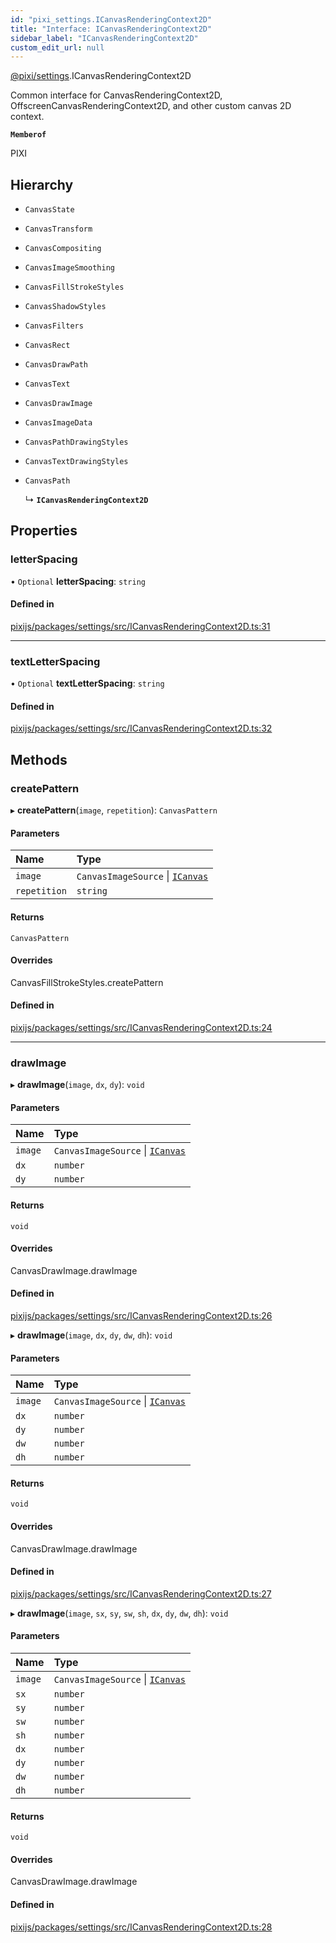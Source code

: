 ```yaml
---
id: "pixi_settings.ICanvasRenderingContext2D"
title: "Interface: ICanvasRenderingContext2D"
sidebar_label: "ICanvasRenderingContext2D"
custom_edit_url: null
---
```


[@pixi/settings](../modules/pixi_settings.md).ICanvasRenderingContext2D

Common interface for CanvasRenderingContext2D, OffscreenCanvasRenderingContext2D, and other custom canvas 2D context.

**`Memberof`**

PIXI

## Hierarchy

- `CanvasState`

- `CanvasTransform`

- `CanvasCompositing`

- `CanvasImageSmoothing`

- `CanvasFillStrokeStyles`

- `CanvasShadowStyles`

- `CanvasFilters`

- `CanvasRect`

- `CanvasDrawPath`

- `CanvasText`

- `CanvasDrawImage`

- `CanvasImageData`

- `CanvasPathDrawingStyles`

- `CanvasTextDrawingStyles`

- `CanvasPath`

  ↳ **`ICanvasRenderingContext2D`**

## Properties

### letterSpacing

• `Optional` **letterSpacing**: `string`

#### Defined in

[pixijs/packages/settings/src/ICanvasRenderingContext2D.ts:31](https://github.com/pixijs/pixijs/blob/2194fe5c5/packages/settings/src/ICanvasRenderingContext2D.ts#L31)

___

### textLetterSpacing

• `Optional` **textLetterSpacing**: `string`

#### Defined in

[pixijs/packages/settings/src/ICanvasRenderingContext2D.ts:32](https://github.com/pixijs/pixijs/blob/2194fe5c5/packages/settings/src/ICanvasRenderingContext2D.ts#L32)

## Methods

### createPattern

▸ **createPattern**(`image`, `repetition`): `CanvasPattern`

#### Parameters

| Name | Type |
| :------ | :------ |
| `image` | `CanvasImageSource` \| [`ICanvas`](pixi_settings.ICanvas.md) |
| `repetition` | `string` |

#### Returns

`CanvasPattern`

#### Overrides

CanvasFillStrokeStyles.createPattern

#### Defined in

[pixijs/packages/settings/src/ICanvasRenderingContext2D.ts:24](https://github.com/pixijs/pixijs/blob/2194fe5c5/packages/settings/src/ICanvasRenderingContext2D.ts#L24)

___

### drawImage

▸ **drawImage**(`image`, `dx`, `dy`): `void`

#### Parameters

| Name | Type |
| :------ | :------ |
| `image` | `CanvasImageSource` \| [`ICanvas`](pixi_settings.ICanvas.md) |
| `dx` | `number` |
| `dy` | `number` |

#### Returns

`void`

#### Overrides

CanvasDrawImage.drawImage

#### Defined in

[pixijs/packages/settings/src/ICanvasRenderingContext2D.ts:26](https://github.com/pixijs/pixijs/blob/2194fe5c5/packages/settings/src/ICanvasRenderingContext2D.ts#L26)

▸ **drawImage**(`image`, `dx`, `dy`, `dw`, `dh`): `void`

#### Parameters

| Name | Type |
| :------ | :------ |
| `image` | `CanvasImageSource` \| [`ICanvas`](pixi_settings.ICanvas.md) |
| `dx` | `number` |
| `dy` | `number` |
| `dw` | `number` |
| `dh` | `number` |

#### Returns

`void`

#### Overrides

CanvasDrawImage.drawImage

#### Defined in

[pixijs/packages/settings/src/ICanvasRenderingContext2D.ts:27](https://github.com/pixijs/pixijs/blob/2194fe5c5/packages/settings/src/ICanvasRenderingContext2D.ts#L27)

▸ **drawImage**(`image`, `sx`, `sy`, `sw`, `sh`, `dx`, `dy`, `dw`, `dh`): `void`

#### Parameters

| Name | Type |
| :------ | :------ |
| `image` | `CanvasImageSource` \| [`ICanvas`](pixi_settings.ICanvas.md) |
| `sx` | `number` |
| `sy` | `number` |
| `sw` | `number` |
| `sh` | `number` |
| `dx` | `number` |
| `dy` | `number` |
| `dw` | `number` |
| `dh` | `number` |

#### Returns

`void`

#### Overrides

CanvasDrawImage.drawImage

#### Defined in

[pixijs/packages/settings/src/ICanvasRenderingContext2D.ts:28](https://github.com/pixijs/pixijs/blob/2194fe5c5/packages/settings/src/ICanvasRenderingContext2D.ts#L28)
